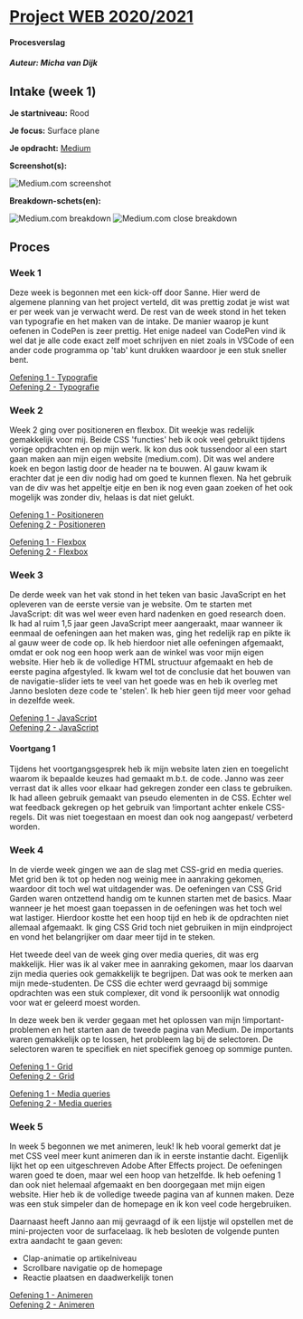 # [Project WEB 2020/2021](https://michavandijk.github.io/project-web-2021/)
#### Procesverslag
##### Auteur: Micha van Dijk


## Intake (week 1)

**Je startniveau:** Rood

**Je focus:** Surface plane

**Je opdracht:** [Medium](https://medium.com/ )

**Screenshot(s):**

![Medium.com screenshot](images/screenshot-medium.png)

**Breakdown-schets(en):**

![Medium.com breakdown](images/breakdown.png)
![Medium.com close breakdown](images/close-breakdown.png)


## Proces

### Week 1
Deze week is begonnen met een kick-off door Sanne. Hier werd de algemene planning van het project verteld, dit was prettig zodat je wist wat er per week van je verwacht werd. De rest van de week stond in het teken van typografie en het maken van de intake. De manier waarop je kunt oefenen in CodePen is zeer prettig. Het enige nadeel van CodePen vind ik wel dat je alle code exact zelf moet schrijven en niet zoals in VSCode of een ander code programma op 'tab' kunt drukken waardoor je een stuk sneller bent.

[Oefening 1 - Typografie](https://codepen.io/michavandijk/pen/XWdevWe)<br />
[Oefening 2 - Typografie](https://codepen.io/michavandijk/pen/ExKwqxo)

### Week 2
Week 2 ging over positioneren en flexbox. Dit weekje was redelijk gemakkelijk voor mij. Beide CSS 'functies' heb ik ook veel gebruikt tijdens vorige opdrachten en op mijn werk. Ik kon dus ook tussendoor al een start gaan maken aan mijn eigen website (medium.com). Dit was wel andere koek en begon lastig door de header na te bouwen. Al gauw kwam ik erachter dat je een div nodig had om goed te kunnen flexen. Na het gebruik van de div was het appeltje eitje en ben ik nog even gaan zoeken of het ook mogelijk was zonder div, helaas is dat niet gelukt.

[Oefening 1 - Positioneren](https://codepen.io/michavandijk/pen/JjXMrMQ)<br />
[Oefening 2 - Positioneren](https://codepen.io/michavandijk/pen/GRZaKRX)<br />

[Oefening 1 - Flexbox](https://codepen.io/michavandijk/pen/yLOKPKQ)<br />
[Oefening 2 - Flexbox](https://codepen.io/michavandijk/pen/RwaMjyp)

### Week 3
De derde week van het vak stond in het teken van basic JavaScript en het opleveren van de eerste versie van je website. Om te starten met JavaScript: dit was wel weer even hard nadenken en goed research doen. Ik had al ruim 1,5 jaar geen JavaScript meer aangeraakt, maar wanneer ik eenmaal de oefeningen aan het maken was, ging het redelijk rap en pikte ik al gauw weer de code op. Ik heb hierdoor niet alle oefeningen afgemaakt, omdat er ook nog een hoop werk aan de winkel was voor mijn eigen website. Hier heb ik de volledige HTML structuur afgemaakt en heb de eerste pagina afgestyled. Ik kwam wel tot de conclusie dat het bouwen van de navigatie-slider iets te veel van het goede was en heb ik overleg met Janno besloten deze code te 'stelen'. Ik heb hier geen tijd meer voor gehad in dezelfde week.

[Oefening 1 - JavaScript](https://codepen.io/michavandijk/pen/XWdYgZP)<br />
[Oefening 2 - JavaScript](https://codepen.io/michavandijk/pen/QWNxgPQ)

#### Voortgang 1
Tijdens het voortgangsgesprek heb ik mijn website laten zien en toegelicht waarom ik bepaalde keuzes had gemaakt m.b.t. de code. Janno was zeer verrast dat ik alles voor elkaar had gekregen zonder een class te gebruiken. Ik had alleen gebruik gemaakt van pseudo elementen in de CSS. Echter wel wat feedback gekregen op het gebruik van !important achter enkele CSS-regels. Dit was niet toegestaan en moest dan ook nog aangepast/ verbeterd worden.

### Week 4
In de vierde week gingen we aan de slag met CSS-grid en media queries. Met grid ben ik tot op heden nog weinig mee in aanraking gekomen, waardoor dit toch wel wat uitdagender was. De oefeningen van CSS Grid Garden waren ontzettend handig om te kunnen starten met de basics. Maar wanneer je het moest gaan toepassen in de oefeningen was het toch wel wat lastiger. Hierdoor kostte het een hoop tijd en heb ik de opdrachten niet allemaal afgemaakt. Ik ging CSS Grid toch niet gebruiken in mijn eindproject en vond het belangrijker om daar meer tijd in te steken.

Het tweede deel van de week ging over media queries, dit was erg makkelijk. Hier was ik al vaker mee in aanraking gekomen, maar los daarvan zijn media queries ook gemakkelijk te begrijpen. Dat was ook te merken aan mijn mede-studenten. De CSS die echter werd gevraagd bij sommige opdrachten was een stuk complexer, dit vond ik persoonlijk wat onnodig voor wat er geleerd moest worden.

In deze week ben ik verder gegaan met het oplossen van mijn !important-problemen en het starten aan de tweede pagina van Medium. De importants waren gemakkelijk op te lossen, het probleem lag bij de selectoren. De selectoren waren te specifiek en niet specifiek genoeg op sommige punten.

[Oefening 1 - Grid](https://codepen.io/michavandijk/pen/JjXmqxK)<br />
[Oefening 2 - Grid](https://codepen.io/michavandijk/pen/RwambNB)<br />

[Oefening 1 - Media queries](https://codepen.io/michavandijk/pen/vYGbyvL)<br />
[Oefening 2 - Media queries](https://codepen.io/michavandijk/pen/RwavoEa)

### Week 5
In week 5 begonnen we met animeren, leuk! Ik heb vooral gemerkt dat je met CSS veel meer kunt animeren dan ik in eerste instantie dacht. Eigenlijk lijkt het op een uitgeschreven Adobe After Effects project. De oefeningen waren goed te doen, maar wel een hoop van hetzelfde. Ik heb oefening 1 dan ook niet helemaal afgemaakt en ben doorgegaan met mijn eigen website. Hier heb ik de volledige tweede pagina van af kunnen maken. Deze was een stuk simpeler dan de homepage en ik kon veel code hergebruiken. 

Daarnaast heeft Janno aan mij gevraagd of ik een lijstje wil opstellen met de mini-projecten voor de surfacelaag. Ik heb besloten de volgende punten extra aandacht te gaan geven:
- Clap-animatie op artikelniveau
- Scrollbare navigatie op de homepage
- Reactie plaatsen en daadwerkelijk tonen

[Oefening 1 - Animeren](https://codepen.io/michavandijk/pen/dyMLOoK)<br />
[Oefening 2 - Animeren](https://codepen.io/michavandijk/pen/QWNPGpy)